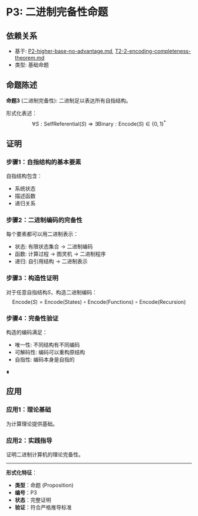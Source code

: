 # P3: 二进制完备性命题

## 依赖关系
- 基于: [P2-higher-base-no-advantage.md](P2-higher-base-no-advantage.md), [T2-2-encoding-completeness-theorem.md](T2-2-encoding-completeness-theorem.md)
- 类型: 基础命题

## 命题陈述

**命题3** (二进制完备性): 二进制足以表达所有自指结构。

形式化表述：
$$
\forall S: \text{SelfReferential}(S) \Rightarrow \exists \text{Binary}: \text{Encode}(S) \in \{0,1\}^*
$$

## 证明

### 步骤1：自指结构的基本要素

自指结构包含：
- 系统状态
- 描述函数
- 递归关系

### 步骤2：二进制编码的完备性

每个要素都可以用二进制表示：
- 状态: 有限状态集合 $\to$ 二进制编码
- 函数: 计算过程 $\to$ 图灵机 $\to$ 二进制程序
- 递归: 自引用结构 $\to$ 二进制表示

### 步骤3：构造性证明

对于任意自指结构$S$，构造二进制编码：
$$
\text{Encode}(S) = \text{Encode}(\text{States}) \circ \text{Encode}(\text{Functions}) \circ \text{Encode}(\text{Recursion})
$$

### 步骤4：完备性验证

构造的编码满足：
- 唯一性: 不同结构有不同编码
- 可解码性: 编码可以重构原结构
- 自指性: 编码本身是自指的

∎

## 应用

### 应用1：理论基础

为计算理论提供基础。

### 应用2：实践指导

证明二进制计算机的理论完备性。

---

**形式化特征**：
- **类型**：命题 (Proposition)
- **编号**：P3
- **状态**：完整证明
- **验证**：符合严格推导标准